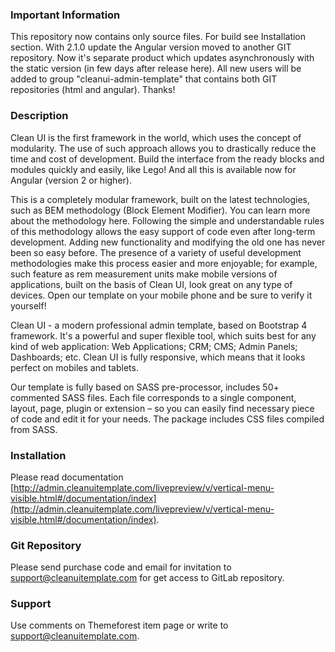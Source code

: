 ### Important Information ###

This repository now contains only source files. For build see Installation section. With 2.1.0 update the Angular version moved to another GIT repository. Now it's separate product which updates asynchronously with the static version (in few days after release here). All new users will be added to group "cleanui-admin-template" that contains both GIT repositories (html and angular). Thanks!

### Description ###

Clean UI is the first framework in the world, which uses the concept of modularity. The use of such approach allows you to drastically reduce the time and cost of development. Build the interface from the ready blocks and modules quickly and easily, like Lego! And all this is available now for Angular (version 2 or higher).

This is a completely modular framework, built on the latest technologies, such as BEM methodology (Block Element Modifier). You can learn more about the methodology here. Following the simple and understandable rules of this methodology allows the easy support of code even after long-term development. Adding new functionality and modifying the old one has never been so easy before. The presence of a variety of useful development methodologies make this process easier and more enjoyable; for example, such feature as rem measurement units make mobile versions of applications, built on the basis of Clean UI, look great on any type of devices. Open our template on your mobile phone and be sure to verify it yourself!

Clean UI - a modern professional admin template, based on Bootstrap 4 framework. It's a powerful and super flexible tool, which suits best for any kind of web application: Web Applications; CRM; CMS; Admin Panels; Dashboards; etc. Clean UI is fully responsive, which means that it looks perfect on mobiles and tablets.

Our template is fully based on SASS pre-processor, includes 50+ commented SASS files. Each file corresponds to a single component, layout, page, plugin or extension – so you can easily find necessary piece of code and edit it for your needs. The package includes CSS files compiled from SASS.


### Installation ###

Please read documentation [http://admin.cleanuitemplate.com/livepreview/v/vertical-menu-visible.html#/documentation/index](http://admin.cleanuitemplate.com/livepreview/v/vertical-menu-visible.html#/documentation/index).

### Git Repository ###

Please send purchase code and email for invitation to support@cleanuitemplate.com for get access to GitLab repository.

### Support ###

Use comments on Themeforest item page or write to [support@cleanuitemplate.com](mailto:support@cleanuitemplate.com).